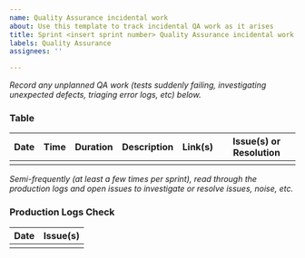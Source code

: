 ```yaml
---
name: Quality Assurance incidental work
about: Use this template to track incidental QA work as it arises
title: Sprint <insert sprint number> Quality Assurance incidental work
labels: Quality Assurance
assignees: ''

---
```


_Record any unplanned QA work (tests suddenly failing, investigating unexpected defects, triaging error logs, etc) below._

### Table
| Date | Time | Duration | Description | Link(s) | Issue(s) or Resolution |
| -- | -- | -- | -- | -- | -- |
| | | | | | |
  
_Semi-frequently (at least a few times per sprint), read through the production logs and open issues to investigate or resolve issues, noise, etc._

### Production Logs Check
| Date | Issue(s) |
| ---- | -------- |
| | |
